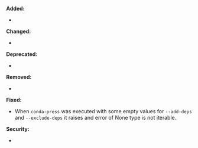 **Added:**

* <news item>

**Changed:**

* <news item>

**Deprecated:**

* <news item>

**Removed:**

* <news item>

**Fixed:**

* When `conda-press` was executed with some empty values for `--add-deps` and `--exclude-deps` it raises and error 
of None type is not iterable.

**Security:**

* <news item>

